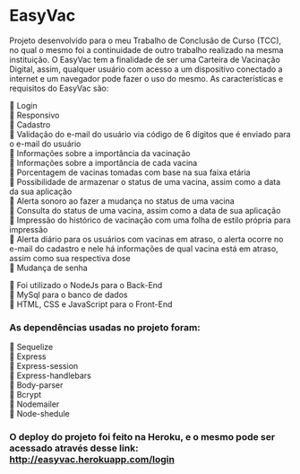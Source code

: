 # EasyVac

Projeto desenvolvido para o meu Trabalho de Conclusão de Curso (TCC), no qual o mesmo foi a continuidade de outro trabalho realizado na mesma instituição. O EasyVac tem a finalidade de ser uma Carteira de Vacinação Digital, assim, qualquer usuário com acesso a um dispositivo conectado a internet e um navegador pode fazer o uso do mesmo. As características e requisitos do EasyVac são: 

🔸 Login<br>
🔸 Responsivo<br>
🔸 Cadastro<br>
🔸 Validação do e-mail do usuário via código de 6 dígitos que é enviado para o e-mail do usuário<br>
🔸 Informações sobre a importância da vacinação<br>
🔸 Informações sobre a importância de cada vacina<br>
🔸 Porcentagem de vacinas tomadas com base na sua faixa etária<br>
🔸 Possibilidade de armazenar o status de uma vacina, assim como a data da sua aplicação<br>
🔸 Alerta sonoro ao fazer a mudança no status de uma vacina<br>
🔸 Consulta do status de uma vacina, assim como a data de sua aplicação<br>
🔸 Impressão do histórico de vacinação com uma folha de estilo própria para impressão<br>
🔸 Alerta diário para os usuários com vacinas em atraso, o alerta ocorre no e-mail do cadastro e nele há informações de qual vacina está em atraso, assim como sua respectiva dose<br>
🔸 Mudança de senha<br>


🔸 Foi utilizado o NodeJs para o Back-End<br>
🔸 MySql para o banco de dados<br>
🔸 HTML, CSS e JavaScript para o Front-End<br>

### As dependências usadas no projeto foram: 
🔹 Sequelize<br>
🔹 Express<br>
🔹 Express-session<br>
🔹 Express-handlebars<br>
🔹 Body-parser<br>
🔹 Bcrypt<br>
🔹 Nodemailer<br>
🔹 Node-shedule<br>

### O deploy do projeto foi feito na Heroku, e o mesmo pode ser acessado através desse link: http://easyvac.herokuapp.com/login
